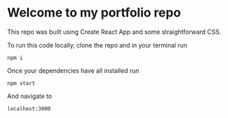 # Welcome to my portfolio repo

This repo was built using Create React App and some straightforward CSS.

To run this code locally, clone the repo and in your terminal run

`npm i`

Once your dependencies have all installed run

`npm start`

And navigate to 

`localhost:3000`

